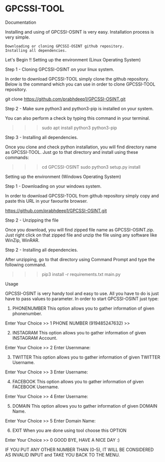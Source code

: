 # GPCSSI-TOOL

Documentation

Installing and using of GPCSSI-OSINT is very easy. Installation process is very simple.

    Downloading or cloning GPCSSI-OSINT github repository.
    Installing all dependencies.

Let's Begin !!
Setting up the environment (Linux Operating System)

Step 1 - Cloning GPCSSI-OSINT on your linux system.

In order to download GPCSSI-TOOL simply clone the github repository. Below is the command which you can use in order to clone GPCSSI-TOOL repository.

git clone https://github.com/prabhdeep1/GPCSSI-OSINT.git

Step 2 - Make sure python3 and python3-pip is installed on your system.

You can also perform a check by typing this command in your terminal.

>>>sudo apt install python3 python3-pip

Step 3 - Installing all dependencies.

Once you clone and check python installation, you will find directory name as GPCSSI-TOOL. Just go to that directory and install using these commands:

>>>cd GPCSSI-OSINT 
>>>sudo python3 setup.py install

Setting up the environment (Windows Operating System)

Step 1 - Downloading  on your windows system.

In order to download GPCSSI-TOOL from github repository simply copy and paste this URL in your favourite browser.

https://github.com/prabhdeep1/GPCSSI-OSINT.git

Step 2 - Unzipping the file

Once you download, you will find zipped file name as GPCSSI-OSINT.zip. Just right click on that zipped file and unzip the file using any software like WinZip, WinRAR.

Step 2 - Installing all dependencies.

After unzipping, go to that directory using Command Prompt and type the following command.

>>>pip3 install -r requirements.txt main.py

Usage

GPCSSI-OSINT is very handy tool and easy to use. All you have to do is just have to pass values to parameter. In order to start GPCSSI-OSINT just type:

1. PHONENUMBER
This option allows you to gather information of given phonenumber.

Enter Your Choice >> 1
PHONE NUMBER (919485247632) >>

2. INSTAGRAM
This option allows you to gather information of given INSTAGRAM Account.

Enter Your Choice >> 2
Enter Usernmane: 

3. TWITTER
This option allows you to gather information of given TWITTER Username.

Enter Your Choice >> 3
Enter Username:

4. FACEBOOK
This option allows you to gather information of given FACEBOOK Username.

Enter Your Choice >> 4
Enter Username:

5. DOMAIN
This option allows you to gather information of given DOMAIN Name.

Enter Your Choice >> 5
Enter Domain Name:

6. EXIT
When you are done using tool choose this OPTION

Enter Your Choice >> 0
GOOD BYE, HAVE A NICE DAY :)

IF YOU PUT ANY OTHER NUMBER THAN (0-5), IT WILL BE CONSIDERED AS INVALID INPUT and TAKE YOU BACK TO THE MENU.



